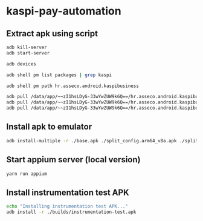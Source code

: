 # kaspi-pay-automation

## Extract apk using script
```bash
adb kill-server
adb start-server

adb devices

adb shell pm list packages | grep kaspi  

adb shell pm path hr.asseco.android.kaspibusiness

adb pull /data/app/~~zI1hsLDyG-33wYwZUW9k6Q==/hr.asseco.android.kaspibusiness-jCAdMl6jJ3--VaWKWL0Keg==/base.apk
adb pull /data/app/~~zI1hsLDyG-33wYwZUW9k6Q==/hr.asseco.android.kaspibusiness-jCAdMl6jJ3--VaWKWL0Keg==/split_config.arm64_v8a.apk
adb pull /data/app/~~zI1hsLDyG-33wYwZUW9k6Q==/hr.asseco.android.kaspibusiness-jCAdMl6jJ3--VaWKWL0Keg==/split_config.xhdpi.apk
```

## Install apk to emulator
```bash
adb install-multiple -r ./base.apk ./split_config.arm64_v8a.apk ./split_config.xhdpi.apk
```

## Start appium server (local version)
```sh
yarn run appium
```

## Install instrumentation test APK
```sh
echo "Installing instrumentation test APK..."
adb install -r ./builds/instrumentation-test.apk
```
